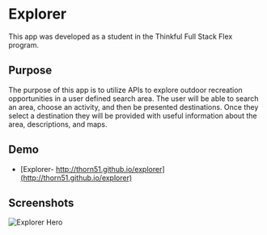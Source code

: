 # Explorer

This app was developed as a student in the Thinkful Full Stack Flex program.

## Purpose

The purpose of this app is to utilize APIs to explore outdoor recreation opportunities in a user defined search area. The user will be able to search an area, choose an activity, and then be presented destinations. Once they select a destination they will be provided with useful information about the area, descriptions, and maps.

## Demo

- [Explorer- http://thorn51.github.io/explorer](http://thorn51.github.io/explorer)

## Screenshots

![Explorer Hero](explorer-screenshot.png)
